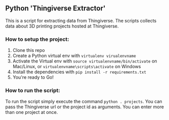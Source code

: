 ## Python 'Thingiverse Extractor'

This is a script for extracting data from Thingiverse. The scripts collects data about 3D printing projects hosted at Thingiverse.

### How to setup the project:

1. Clone this repo
2. Create a Python virtual env with `virtualenv virualenvname`
3. Activate the Virtual env with `source virtualenvname/bin/activate` on Mac/Linux, or `virtualenvname\scripts\activate` on Windows
4. Install the dependencies with `pip install -r requirements.txt`
5. You're ready to Go!

### How to run the script:

To run the script simply execute the command `python . projects`. You can pass the Thingiverse url or the project id as arguments. You can enter more than one project at once.
